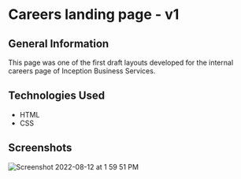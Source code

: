 # Careers landing page - v1

## General Information
This page was one of the first draft layouts developed for the internal careers page of Inception Business Services.


## Technologies Used
- HTML
- CSS


## Screenshots

![Screenshot 2022-08-12 at 1 59 51 PM](https://user-images.githubusercontent.com/20161096/184349661-fc5bbc54-32f6-4732-83a9-7b4dc691a091.png)

